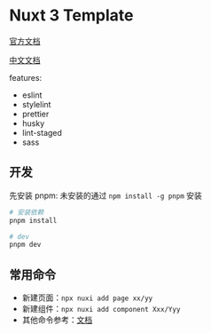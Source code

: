 # Nuxt 3 Template

[官方文档](https://nuxt.com/docs/getting-started/introduction)

[中文文档](https://nuxt.com.cn/docs/getting-started/introduction)

features:

- eslint
- stylelint
- prettier
- husky
- lint-staged
- sass

## 开发

先安装 pnpm: 未安装的通过 `npm install -g pnpm` 安装

```bash
# 安装依赖
pnpm install

# dev
pnpm dev
```

## 常用命令

- 新建页面：`npx nuxi add page xx/yy`
- 新建组件：`npx nuxi add component Xxx/Yyy`
- 其他命令参考：[文档](https://nuxt.com/docs/api/commands/add)
